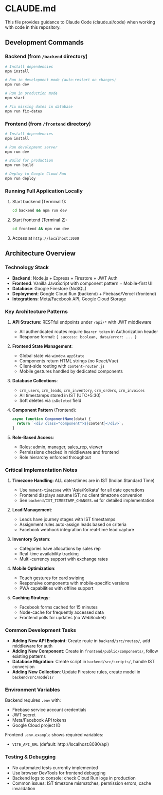 # CLAUDE.md

This file provides guidance to Claude Code (claude.ai/code) when working with code in this repository.

## Development Commands

### Backend (from `/backend` directory)
```bash
# Install dependencies
npm install

# Run in development mode (auto-restart on changes)
npm run dev

# Run in production mode
npm start

# Fix missing dates in database
npm run fix-dates
```

### Frontend (from `/frontend` directory)
```bash
# Install dependencies
npm install

# Run development server
npm run dev

# Build for production
npm run build

# Deploy to Google Cloud Run
npm run deploy
```

### Running Full Application Locally
1. Start backend (Terminal 1):
   ```bash
   cd backend && npm run dev
   ```
2. Start frontend (Terminal 2):
   ```bash
   cd frontend && npm run dev
   ```
3. Access at `http://localhost:3000`

## Architecture Overview

### Technology Stack
- **Backend**: Node.js + Express + Firestore + JWT Auth
- **Frontend**: Vanilla JavaScript with component pattern + Mobile-first UI
- **Database**: Google Firestore (NoSQL)
- **Deployment**: Google Cloud Run (backend) + Firebase/Vercel (frontend)
- **Integrations**: Meta/Facebook API, Google Cloud Storage

### Key Architecture Patterns

1. **API Structure**: RESTful endpoints under `/api/*` with JWT middleware
   - All authenticated routes require `Bearer token` in Authorization header
   - Response format: `{ success: boolean, data/error: ... }`

2. **Frontend State Management**:
   - Global state via `window.appState`
   - Components return HTML strings (no React/Vue)
   - Client-side routing with `content-router.js`
   - Mobile gestures handled by dedicated components

3. **Database Collections**:
   - `crm_users`, `crm_leads`, `crm_inventory`, `crm_orders`, `crm_invoices`
   - All timestamps stored in IST (UTC+5:30)
   - Soft deletes via `isDeleted` field

4. **Component Pattern** (Frontend):
   ```javascript
   async function ComponentName(data) {
     return `<div class="component">${content}</div>`;
   }
   ```

5. **Role-Based Access**:
   - Roles: admin, manager, sales_rep, viewer
   - Permissions checked in middleware and frontend
   - Role hierarchy enforced throughout

### Critical Implementation Notes

1. **Timezone Handling**: ALL dates/times are in IST (Indian Standard Time)
   - Use `moment-timezone` with 'Asia/Kolkata' for all date operations
   - Frontend displays assume IST; no client timezone conversion
   - See `backend/IST_TIMESTAMP_CHANGES.md` for detailed implementation

2. **Lead Management**:
   - Leads have journey stages with IST timestamps
   - Assignment rules auto-assign leads based on criteria
   - Facebook webhook integration for real-time lead capture

3. **Inventory System**:
   - Categories have allocations by sales rep
   - Real-time availability tracking
   - Multi-currency support with exchange rates

4. **Mobile Optimization**:
   - Touch gestures for card swiping
   - Responsive components with mobile-specific versions
   - PWA capabilities with offline support

5. **Caching Strategy**:
   - Facebook forms cached for 15 minutes
   - Node-cache for frequently accessed data
   - Frontend polls for updates (no WebSocket)

### Common Development Tasks

- **Adding New API Endpoint**: Create route in `backend/src/routes/`, add middleware for auth
- **Adding New Component**: Create in `frontend/public/components/`, follow existing patterns
- **Database Migration**: Create script in `backend/src/scripts/`, handle IST conversion
- **Adding New Collection**: Update Firestore rules, create model in `backend/src/models/`

### Environment Variables

Backend requires `.env` with:
- Firebase service account credentials
- JWT secret
- Meta/Facebook API tokens
- Google Cloud project ID

Frontend `.env.example` shows required variables:
- `VITE_API_URL` (default: http://localhost:8080/api)

### Testing & Debugging

- No automated tests currently implemented
- Use browser DevTools for frontend debugging
- Backend logs to console; check Cloud Run logs in production
- Common issues: IST timezone mismatches, permission errors, cache invalidation